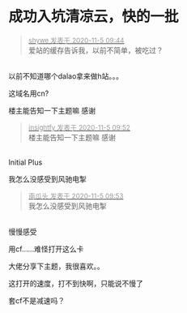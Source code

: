 # 成功入坑清凉云，快的一批


<div class="quote"><blockquote><font size="2"><a href="https://www.hostloc.com/forum.php?mod=redirect&amp;goto=findpost&amp;pid=9405116&amp;ptid=762639" target="_blank"><font color="#999999">shywe 发表于 2020-11-5 09:44</font></a></font><br />
爱站的缓存告诉我，以前不简单，被吃过？</blockquote></div><br />
<img src="static/image/smiley/default/lol.gif" smilieid="12" border="0" alt="" />以前不知道哪个dalao拿来做h站。。。

这域名用cn?

楼主能告知一下主题嘛 感谢

<div class="quote"><blockquote><font size="2"><a href="https://www.hostloc.com/forum.php?mod=redirect&amp;goto=findpost&amp;pid=9405170&amp;ptid=762639" target="_blank"><font color="#999999">insightfy 发表于 2020-11-5 09:52</font></a></font><br />
楼主能告知一下主题嘛 感谢</blockquote></div><br />
Initial Plus

我怎么没感受到风驰电掣

<div class="quote"><blockquote><font size="2"><a href="https://www.hostloc.com/forum.php?mod=redirect&amp;goto=findpost&amp;pid=9405181&amp;ptid=762639" target="_blank"><font color="#999999">南瓜头 发表于 2020-11-5 09:53</font></a></font><br />
我怎么没感受到风驰电掣</blockquote></div><br />
慢慢感受<img src="static/image/smiley/yct/022.gif" smilieid="42" border="0" alt="" />

用cf……难怪打开这么卡

大佬分享下主题，我很喜欢。。

这打开的速度，打不到快啊，只能说不慢了

套cf不是减速吗？
